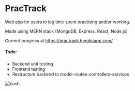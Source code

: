 # PracTrack
Web app for users to log time spent practising and/or working.  
  
Made using MERN stack (MongoDB, Express, React, Node.js)  
  
Current progress at https://practrack.herokuapp.com/  

##### Todo:  
- Backend unit testing
- Frontend testing
- Restructure backend to model-routes-controllers-services
  
  
![dash](https://user-images.githubusercontent.com/55267729/77387699-5ab4e200-6d4b-11ea-9090-0f2d79ff02f3.png)